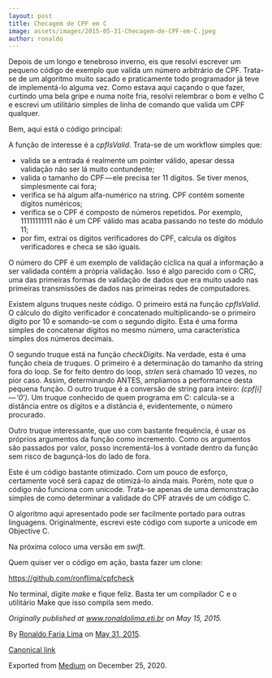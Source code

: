 ```yaml
---
layout: post
title: Checagem de CPF em C
image: assets/images/2015-05-31-Checagem-de-CPF-em-C.jpeg
author: ronaldo
---
```


Depois de um longo e tenebroso inverno, eis que resolvi escrever um
pequeno código de exemplo que valida um número arbitrário de CPF.
Trata-se de um algoritmo muito sacado e praticamente todo programador já
teve de implementá-lo alguma vez. Como estava aqui caçando o que fazer,
curtindo uma bela gripe e numa noite fria, resolvi relembrar o bom e
velho C e escrevi um utilitário simples de linha de comando que valida
um CPF qualquer.

Bem, aqui está o código principal:

A função de interesse é a *cpfIsValid*. Trata-se de um workflow simples
que:

-   <span id="a5bc">valida se a entrada é realmente um pointer válido,
    apesar dessa validação não ser lá muito contundente;</span>
-   <span id="6b4e">valida o tamanho do CPF — ele precisa ter 11
    dígitos. Se tiver menos, simplesmente cai fora;</span>
-   <span id="9aaa">verifica se há algum alfa-numérico na string. CPF
    contém somente dígitos numéricos;</span>
-   <span id="2afb">verifica se o CPF é composto de números repetidos.
    Por exemplo, 11111111111 não é um CPF válido mas acaba passando no
    teste do módulo 11;</span>
-   <span id="ab0e">por fim, extrai os dígitos verificadores do CPF,
    calcula os dígitos verificadores e checa se são iguais.</span>

O número do CPF é um exemplo de validação cíclica na qual a informação a
ser validada contém a própria validação. Isso é algo parecido com o CRC,
uma das primeiras formas de validação de dados que era muito usado nas
primeiras transmissões de dados nas primeiras redes de computadores.

Existem alguns truques neste código. O primeiro está na função
*cpfIsValid*. O cálculo do dígito verificador é concatenado
multiplicando-se o primeiro dígito por 10 e somando-se com o segundo
dígito. Esta é uma forma simples de concatenar dígitos no mesmo número,
uma característica simples dos números decimais.

O segundo truque está na função *checkDigits*. Na verdade, esta é uma
função cheia de truques. O primeiro é a determinação do tamanho da
string fora do loop. Se for feito dentro do loop, *strlen* será chamado
10 vezes, no pior caso. Assim, determinando ANTES, ampliamos a
performance desta pequena função. O outro truque é a conversão de string
para inteiro: *(cpf\[i\] — ‘0‘)*. Um truque conhecido de quem programa
em C: calcula-se a distância entre os dígitos e a distância é,
evidentemente, o número procurado.

Outro truque interessante, que uso com bastante frequência, é usar os
próprios argumentos da função como incremento. Como os argumentos são
passados por valor, posso incrementá-los à vontade dentro da função sem
risco de bagunçá-los do lado de fora.

Este é um código bastante otimizado. Com um pouco de esforço, certamente
você será capaz de otimizá-lo ainda mais. Porém, note que o código não
funciona com unicode. Trata-se apenas de uma demonstração simples de
como determinar a validade do CPF através de um código C.

O algoritmo aqui apresentado pode ser facilmente portado para outras
linguagens. Originalmente, escrevi este código com suporte a unicode em
Objective C.

Na próxima coloco uma versão em *swift*.

Quem quiser ver o código em ação, basta fazer um clone:

<a href="https://github.com/ronflima/cpfcheck" class="markup--anchor markup--p-anchor">https://github.com/ronflima/cpfcheck</a>

No terminal, digite *make* e fique feliz. Basta ter um compilador C e o
utilitário Make que isso compila sem medo.

*Originally published at*
<a href="http://www.ronaldolima.eti.br/2015/05/15/checagem-de-cpf-em-c/" class="markup--anchor markup--p-anchor"><em>www.ronaldolima.eti.br</em></a>
*on May 15, 2015.*

By
<a href="https://medium.com/@ronaldolima" class="p-author h-card">Ronaldo Faria Lima</a>
on [May 31, 2015](https://medium.com/p/a64fe7a386f5).

<a href="https://medium.com/@ronaldolima/checagem-de-cpf-em-c-a64fe7a386f5" class="p-canonical">Canonical link</a>

Exported from [Medium](https://medium.com) on December 25, 2020.
